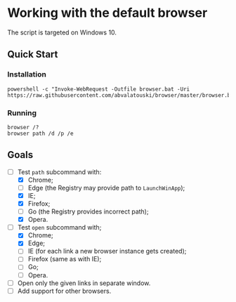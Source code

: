 # Working with the default browser

The script is targeted on Windows 10.

## Quick Start

### Installation

```console
powershell -c "Invoke-WebRequest -Outfile browser.bat -Uri https://raw.githubusercontent.com/abvalatouski/browser/master/browser.bat"
```

### Running

```console
browser /?
browser path /d /p /e
```

## Goals

- [ ] Test `path` subcommand with:
  - [x] Chrome;
  - [ ] Edge (the Registry may provide path to `LaunchWinApp`);
  - [x] IE;
  - [x] Firefox;
  - [ ] Go (the Registry provides incorrect path);
  - [x] Opera.
- [ ] Test `open` subcommand with;
  - [x] Chrome;
  - [x] Edge;
  - [ ] IE (for each link a new browser instance gets created);
  - [ ] Firefox (same as with IE);
  - [ ] Go;
  - [ ] Opera.
- [ ] Open only the given links in separate window.
- [ ] Add support for other browsers.
